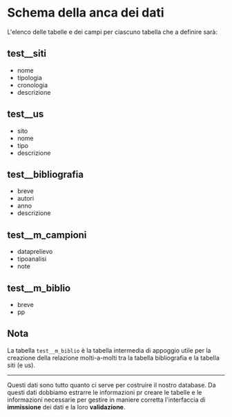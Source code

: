 # Schema della anca dei dati

L'elenco delle tabelle e dei campi per ciascuno tabella che a definire sarà:

## test__siti
- nome
- tipologia
- cronologia
- descrizione

## test__us
- sito
- nome
- tipo
- descrizione

## test__bibliografia
- breve
- autori
- anno
- descrizione

## test__m_campioni
- dataprelievo
- tipoanalisi
- note

## test__m_biblio
- breve
- pp


## Nota
La tabella `test__m_biblio` è la tabella intermedia di appoggio utile per la creazione della relazione molti-a-molti
tra la tabella bibliografia e la tabella siti (e us).

---

Questi dati sono tutto quanto ci serve per costruire il nostro database. Da questi dati dobbiamo estrarre le informazioni pr creare le tabelle e le informazioni necessarie per gestire in maniere corretta l'interfaccia di **immissione** dei dati e la loro **validazione**.